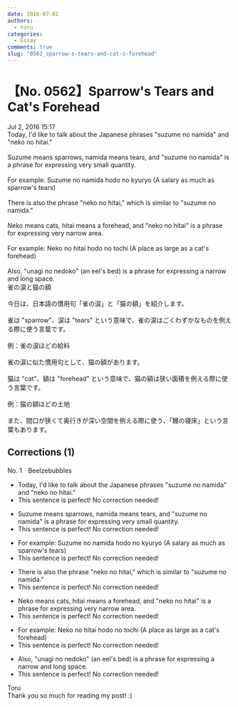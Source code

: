 ```yaml
---
date: 2016-07-02
authors:
  - toru
categories:
  - Essay
comments: true
slug: "0562_sparrow-s-tears-and-cat-s-forehead"
---
```


# 【No. 0562】Sparrow's Tears and Cat's Forehead
<div class="date">Jul 2, 2016 15:17</div>
<div id="post"><div id="body_show_ori">
Today, I'd like to talk about the Japanese phrases "suzume no namida" and "neko no hitai."<br/><br/>Suzume means sparrows, namida means tears, and "suzume no namida" is a phrase for expressing very small quantity.<br/><br/>For example: Suzume no namida hodo no kyuryo (A salary as much as sparrow's tears)<br/><br/>There is also the phrase "neko no hitai," which is similar to "suzume no namida."<br/><br/>Neko means cats, hitai means a forehead, and "neko no hitai" is a phrase for expressing very narrow area.<br/><br/>For example: Neko no hitai hodo no tochi (A place as large as a cat's forehead)<br/><br/>Also, "unagi no nedoko" (an eel's bed) is a phrase for expressing a narrow  and long space.
</div></div>

<!-- more -->

<div id="post_ja"><div id="body_show_mo">
雀の涙と猫の額<br/><br/>今日は、日本語の慣用句「雀の涙」と「猫の額」を紹介します。<br/><br/>雀は "sparrow"、涙は "tears" という意味で、雀の涙はごくわずかなものを例える際に使う言葉です。<br/><br/>例：雀の涙ほどの給料<br/><br/>雀の涙に似た慣用句として、猫の額があります。<br/><br/>猫は "cat"、額は "forehead" という意味で、猫の額は狭い面積を例える際に使う言葉です。<br/><br/>例：猫の額ほどの土地<br/><br/>また、間口が狭くて奥行きが深い空間を例える際に使う、「鰻の寝床」という言葉もあります。
</div></div>

## Corrections (1)
<div id="block"><div class="first_name"> No. 1　<span class="just_name">Beelzebubbles</span></div><div id="block2">
<ul class="correction_field">
<li class="incorrect">Today, I'd like to talk about the Japanese phrases "suzume no namida" and "neko no hitai."</li>
<li class="corrected perfect">This sentence is perfect! No correction needed!</li>
</ul>
<ul class="correction_field">
<li class="incorrect">Suzume means sparrows, namida means tears, and "suzume no namida" is a phrase for expressing very small quantity.</li>
<li class="corrected perfect">This sentence is perfect! No correction needed!</li>
</ul>
<ul class="correction_field">
<li class="incorrect">For example: Suzume no namida hodo no kyuryo (A salary as much as sparrow's tears)</li>
<li class="corrected perfect">This sentence is perfect! No correction needed!</li>
</ul>
<ul class="correction_field">
<li class="incorrect">There is also the phrase "neko no hitai," which is similar to "suzume no namida."</li>
<li class="corrected perfect">This sentence is perfect! No correction needed!</li>
</ul>
<ul class="correction_field">
<li class="incorrect">Neko means cats, hitai means a forehead, and "neko no hitai" is a phrase for expressing very narrow area.</li>
<li class="corrected perfect">This sentence is perfect! No correction needed!</li>
</ul>
<ul class="correction_field">
<li class="incorrect">For example: Neko no hitai hodo no tochi (A place as large as a cat's forehead)</li>
<li class="corrected perfect">This sentence is perfect! No correction needed!</li>
</ul>
<ul class="correction_field">
<li class="incorrect">Also, "unagi no nedoko" (an eel's bed) is a phrase for expressing a narrow  and long space.</li>
<li class="corrected perfect">This sentence is perfect! No correction needed!</li>
</ul>
</div><div class="name"><span class="just_name">Toru</span><br>
Thank you so much for reading my post! :)
</div>
</div>
